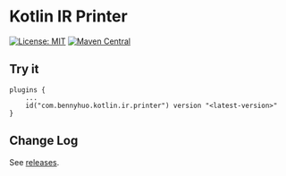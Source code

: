 # Kotlin IR Printer

[![License: MIT](https://img.shields.io/badge/License-MIT-yellow.svg)](LICENSE) [![Maven Central](https://maven-badges.herokuapp.com/maven-central/com.bennyhuo.kotlin/ir-printer-gradle-plugin/badge.svg)](https://maven-badges.herokuapp.com/maven-central/com.bennyhuo.kotlin/ir-printer-gradle-plugin)


## Try it

```
plugins {
    ...
    id("com.bennyhuo.kotlin.ir.printer") version "<latest-version>"
}
```

## Change Log

See [releases](ttps://github.com/bennyhuo/kotlin-ir-printer/releases).
